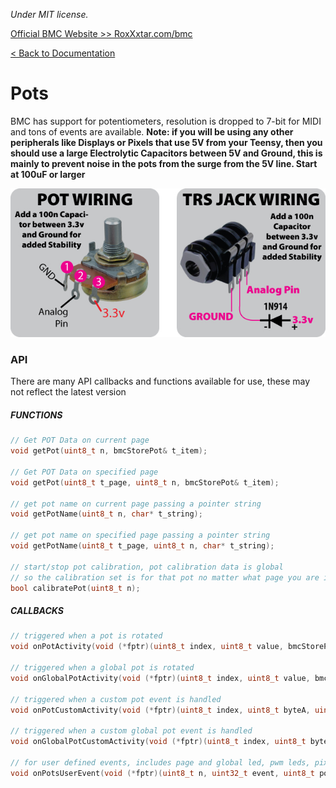 *Under MIT license.*

[Official BMC Website >> RoxXxtar.com/bmc](https://www.roxxxtar.com/bmc)

[< Back to Documentation](README.md)

# Pots
BMC has support for potentiometers, resolution is dropped to 7-bit for MIDI and tons of events are available. **Note: if you will be using any other peripherals like Displays or Pixels that use 5V from your Teensy, then you should use a large Electrolytic Capacitors between 5V and Ground, this is mainly to prevent noise in the pots from the surge from the 5V line. Start at 100uF or larger**

![Potentiometer Wiring](../images/pot-wiring.jpg)

### API
There are many API callbacks and functions available for use, these may not reflect the latest version

##### FUNCTIONS
```c++
// Get POT Data on current page
void getPot(uint8_t n, bmcStorePot& t_item);

// Get POT Data on specified page
void getPot(uint8_t t_page, uint8_t n, bmcStorePot& t_item);

// get pot name on current page passing a pointer string
void getPotName(uint8_t n, char* t_string);

// get pot name on specified page passing a pointer string
void getPotName(uint8_t t_page, uint8_t n, char* t_string);

// start/stop pot calibration, pot calibration data is global
// so the calibration set is for that pot no matter what page you are in.
bool calibratePot(uint8_t n);
```

##### CALLBACKS
```c++
// triggered when a pot is rotated
void onPotActivity(void (*fptr)(uint8_t index, uint8_t value, bmcStorePot data));

// triggered when a global pot is rotated
void onGlobalPotActivity(void (*fptr)(uint8_t index, uint8_t value, bmcStorePot data));

// triggered when a custom pot event is handled
void onPotCustomActivity(void (*fptr)(uint8_t index, uint8_t byteA, uint8_t byteB, uint8_t byteC, uint8_t t_value));

// triggered when a custom global pot event is handled
void onGlobalPotCustomActivity(void (*fptr)(uint8_t index, uint8_t byteA, uint8_t byteB, uint8_t byteC, uint8_t t_value));

// for user defined events, includes page and global led, pwm leds, pixels and rgb pixels
void onPotsUserEvent(void (*fptr)(uint8_t n, uint32_t event, uint8_t ports, uint8_t value));
```
